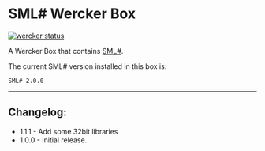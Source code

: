 SML# Wercker Box
=========================
[![wercker status](https://app.wercker.com/status/a9d6cc329369fbecb97c55befb927d93/m/ "wercker status")](https://app.wercker.com/project/bykey/a9d6cc329369fbecb97c55befb927d93)

A Wercker Box that contains [SML#](http://www.pllab.riec.tohoku.ac.jp/smlsharp/).

The current SML# version installed in this box is:

`SML# 2.0.0`

* * *

## **Changelog:**
- 1.1.1 - Add some 32bit libraries
- 1.0.0 - Initial release.

